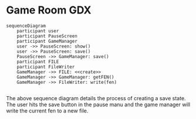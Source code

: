 # Game Room GDX

```mermaid 
sequenceDiagram
    participant user
    participant PauseScreen
    participant GameManager
    user ->> PauseScreen: show()
    user ->> PauseScreen: save()
    PauseScreen ->> GameManager: save()
    participant FILE
    participant FileWriter
    GameManager ->> FILE: <<create>>
    GameManager ->> GameManager: getFEN()
    GameManager ->> FileWriter: write(fen)
    

```

The above sequence diagram details the process of creating a save state. The user hits
the save button in the pause manu and the game manager will write the current fen to a new file.


